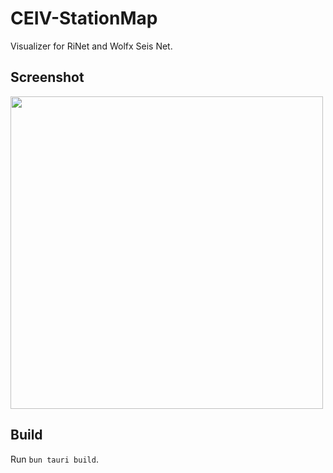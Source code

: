 # CEIV-StationMap

Visualizer for RiNet and Wolfx Seis Net.

## Screenshot
<img src="https://ice.frostsky.com/2024/04/14/2e4f144a10c401f1126524c42ba2601b.png" width="500px" />

## Build
Run `bun tauri build`.